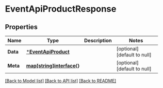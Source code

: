 # EventApiProductResponse

## Properties
Name | Type | Description | Notes
------------ | ------------- | ------------- | -------------
**Data** | [***EventApiProduct**](EventApiProduct.md) |  | [optional] [default to null]
**Meta** | [**map[string]interface{}**](interface{}.md) |  | [optional] [default to null]

[[Back to Model list]](../README.md#documentation-for-models) [[Back to API list]](../README.md#documentation-for-api-endpoints) [[Back to README]](../README.md)

